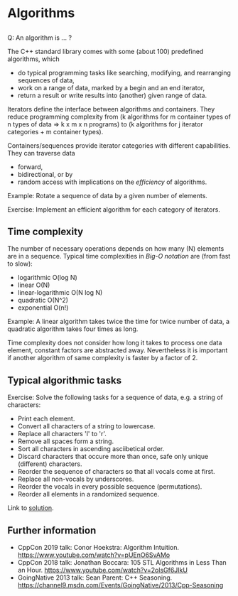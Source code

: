 # Algorithms
## 

Q: An algorithm is ... ?

The C++ standard library comes with some (about 100) predefined algorithms, which
* do typical programming tasks like searching, modifying, and rearranging sequences of data,
* work on a range of data, marked by a begin and an end iterator,
* return a result or write results into (another) given range of data.

Iterators define the interface between algorithms and containers. 
They reduce programming complexity from (k algorithms for m container types of n types of data => k x m x n programs) to (k algorithms for j iterator categories + m container types).

Containers/sequences provide iterator categories with different capabilities.
They can traverse data
* forward,
* bidirectional, or by
* random access
with implications on the _efficiency_ of algorithms.

Example: Rotate a sequence of data by a given number of elements.

Exercise: Implement an efficient algorithm for each category of iterators.

## Time complexity

The number of necessary operations depends on how many (N) elements are in a sequence. Typical time complexities in _Big-O notation_ are (from fast to slow):

* logarithmic O(log N)
* linear O(N)
* linear-logarithmic O(N log N)
* quadratic O(N^2)
* exponential O(n!)

Example: A linear algorithm takes twice the time for twice number of data,
a quadratic algorithm takes four times as long.

Time complexity does not consider how long it takes to process one data element,
constant factors are abstracted away.
Nevertheless it is important if another algorithm of same complexity is faster by a factor of 2.

## Typical algorithmic tasks

Exercise: Solve the following tasks for a sequence of data, e.g. a string of characters:

* Print each element.
* Convert all characters of a string to lowercase.
* Replace all characters 'l' to 'r'.
* Remove all spaces form a string.
* Sort all characters in ascending asciibetical order.
* Discard characters that occure more than once, safe only unique (different) characters.
* Reorder the sequence of characters so that all vocals come at first.
* Replace all non-vocals by underscores.
* Reorder the vocals in every possible sequence (permutations).
* Reorder all elements in a randomized sequence.

Link to [solution](../examples/algorithms/algorithme.cpp). 

## Further information

* CppCon 2019 talk: Conor Hoekstra: Algorithm Intuition. https://www.youtube.com/watch?v=pUEnO6SvAMo
* CppCon 2018 talk: Jonathan Boccara: 105 STL Algorithms in Less Than an Hour. https://www.youtube.com/watch?v=2olsGf6JIkU
* GoingNative 2013 talk: Sean Parent: C++ Seasoning. https://channel9.msdn.com/Events/GoingNative/2013/Cpp-Seasoning